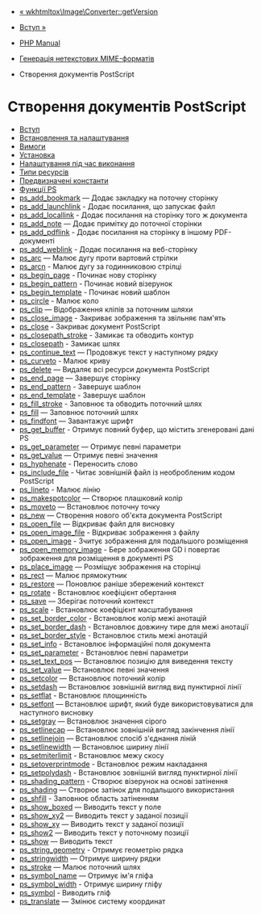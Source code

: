 - [« wkhtmltox\Image\Converter::getVersion](wkhtmltox-image-converter.getversion.md)
- [Вступ »](intro.ps.md)

- [PHP Manual](index.md)
- [Генерація нетекстових MIME-форматів](refs.utilspec.nontext.md)
- Створення документів PostScript

# Створення документів PostScript

- [Вступ](intro.ps.md)
- [Встановлення та налаштування](ps.setup.md)
- [Вимоги](ps.requirements.md)
- [Установка](ps.installation.md)
- [Налаштування під час виконання](ps.configuration.md)
- [Типи ресурсів](ps.resources.md)
- [Предвизначені константи](ps.constants.md)
- [Функції PS](ref.ps.md)
- [ps_add_bookmark](function.ps-add-bookmark.md) — Додає
закладку на поточну сторінку
- [ps_add_launchlink](function.ps-add-launchlink.md) - Додає
посилання, що запускає файл
- [ps_add_locallink](function.ps-add-locallink.md) - Додає
посилання на сторінку того ж документа
- [ps_add_note](function.ps-add-note.md) — Додає примітку
до поточної сторінки
- [ps_add_pdflink](function.ps-add-pdflink.md) - Додає
посилання на сторінку в іншому PDF-документі
- [ps_add_weblink](function.ps-add-weblink.md) - Додає
посилання на веб-сторінку
- [ps_arc](function.ps-arc.md) — Малює дугу проти вартовий
стрілки
- [ps_arcn](function.ps-arcn.md) - Малює дугу за годинниковою
стрілці
- [ps_begin_page](function.ps-begin-page.md) - Починає нову
сторінку
- [ps_begin_pattern](function.ps-begin-pattern.md) - Починає
новий візерунок
- [ps_begin_template](function.ps-begin-template.md) - Починає
новий шаблон
- [ps_circle](function.ps-circle.md) - Малює коло
- [ps_clip](function.ps-clip.md) — Відображення кліпів за поточним
шляхи
- [ps_close_image](function.ps-close-image.md) - Закриває
зображення та звільняє пам'ять
- [ps_close](function.ps-close.md) - Закриває документ
PostScript
- [ps_closepath_stroke](function.ps-closepath-stroke.md) -
Замикає та обводить контур
- [ps_closepath](function.ps-closepath.md) - Замикає шлях
- [ps_continue_text](function.ps-continue-text.md) — Продовжує
текст у наступному рядку
- [ps_curveto](function.ps-curveto.md) - Малює криву
- [ps_delete](function.ps-delete.md) — Видаляє всі ресурси
документа PostScript
- [ps_end_page](function.ps-end-page.md) — Завершує сторінку
- [ps_end_pattern](function.ps-end-pattern.md) - Завершує
шаблон
- [ps_end_template](function.ps-end-template.md) - Завершує
шаблон
- [ps_fill_stroke](function.ps-fill-stroke.md) - Заповнює та
обводить поточний шлях
- [ps_fill](function.ps-fill.md) — Заповнює поточний шлях
- [ps_findfont](function.ps-findfont.md) — Завантажує шрифт
- [ps_get_buffer](function.ps-get-buffer.md) - Отримує повний
буфер, що містить згенеровані дані PS
- [ps_get_parameter](function.ps-get-parameter.md) — Отримує
певні параметри
- [ps_get_value](function.ps-get-value.md) — Отримує
певні значення
- [ps_hyphenate](function.ps-hyphenate.md) - Переносить слово
- [ps_include_file](function.ps-include-file.md) - Читає
зовнішній файл із необробленим кодом PostScript
- [ps_lineto](function.ps-lineto.md) - Малює лінію
- [ps_makespotcolor](function.ps-makespotcolor.md) — Створює
плашковий колір
- [ps_moveto](function.ps-moveto.md) — Встановлює поточну
точку
- [ps_new](function.ps-new.md) — Створення нового об'єкта документа
PostScript
- [ps_open_file](function.ps-open-file.md) — Відкриває файл для
висновку
- [ps_open_image_file](function.ps-open-image-file.md) -
Відкриває зображення з файлу
- [ps_open_image](function.ps-open-image.md) - Зчитує
зображення для подальшого розміщення
- [ps_open_memory_image](function.ps-open-memory-image.md) -
Бере зображення GD і повертає зображення для розміщення в
документі PS
- [ps_place_image](function.ps-place-image.md) — Розміщує
зображення на сторінці
- [ps_rect](function.ps-rect.md) — Малює прямокутник
- [ps_restore](function.ps-restore.md) — Поновлює раніше
збережений контекст
- [ps_rotate](function.ps-rotate.md) - Встановлює коефіцієнт
обертання
- [ps_save](function.ps-save.md) — Зберігає поточний контекст
- [ps_scale](function.ps-scale.md) - Встановлює коефіцієнт
масштабування
- [ps_set_border_color](function.ps-set-border-color.md) -
Встановлює колір межі анотацій
- [ps_set_border_dash](function.ps-set-border-dash.md) -
Встановлює довжину тире для межі анотації
- [ps_set_border_style](function.ps-set-border-style.md) -
Встановлює стиль межі анотацій
- [ps_set_info](function.ps-set-info.md) - Встановлює
інформаційні поля документа
- [ps_set_parameter](function.ps-set-parameter.md) -
Встановлює певні параметри
- [ps_set_text_pos](function.ps-set-text-pos.md) — Встановлює
позицію для виведення тексту
- [ps_set_value](function.ps-set-value.md) — Встановлює
певні значення
- [ps_setcolor](function.ps-setcolor.md) — Встановлює поточний
колір
- [ps_setdash](function.ps-setdash.md) — Встановлює зовнішній вигляд
вид пунктирної лінії
- [ps_setflat](function.ps-setflat.md) - Встановлює
площинність
- [ps_setfont](function.ps-setfont.md) — Встановлює шрифт,
який буде використовуватися для наступного висновку
- [ps_setgray](function.ps-setgray.md) — Встановлює значення
сірого
- [ps_setlinecap](function.ps-setlinecap.md) — Встановлює
зовнішній вигляд закінчення лінії
- [ps_setlinejoin](function.ps-setlinejoin.md) — Встановлює
спосіб з'єднання ліній
- [ps_setlinewidth](function.ps-setlinewidth.md) — Встановлює
ширину лінії
- [ps_setmiterlimit](function.ps-setmiterlimit.md) -
Встановлює межу скосу
- [ps_setoverprintmode](function.ps-setoverprintmode.md) -
Встановлює режим накладання
- [ps_setpolydash](function.ps-setpolydash.md) - Встановлює
зовнішній вигляд пунктирної лінії
- [ps_shading_pattern](function.ps-shading-pattern.md) - Створює
візерунок на основі затінення
- [ps_shading](function.ps-shading.md) — Створює затінок для
подальшого використання
- [ps_shfill](function.ps-shfill.md) - Заповнює область
затіненням
- [ps_show_boxed](function.ps-show-boxed.md) — Виводить текст у
поле
- [ps_show_xy2](function.ps-show-xy2.md) — Виводить текст у
заданої позиції
- [ps_show_xy](function.ps-show-xy.md) — Виводить текст у
заданої позиції
- [ps_show2](function.ps-show2.md) — Виводить текст у поточному
позиції
- [ps_show](function.ps-show.md) — Виводить текст
- [ps_string_geometry](function.ps-string-geometry.md) -
Отримує геометрію рядка
- [ps_stringwidth](function.ps-stringwidth.md) — Отримує ширину
рядки
- [ps_stroke](function.ps-stroke.md) — Малює поточний шлях
- [ps_symbol_name](function.ps-symbol-name.md) — Отримує ім'я
гліфа
- [ps_symbol_width](function.ps-symbol-width.md) - Отримує
ширину гліфу
- [ps_symbol](function.ps-symbol.md) - Виводить гліф
- [ps_translate](function.ps-translate.md) — Змінює систему
координат
